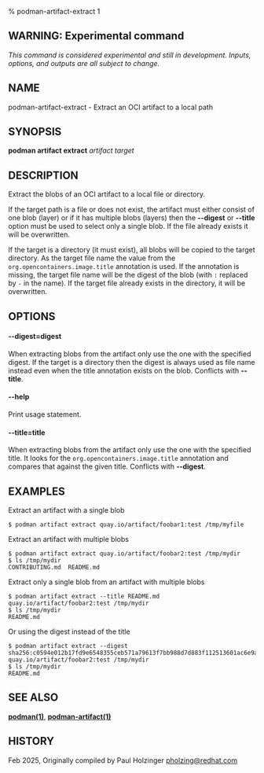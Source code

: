 % podman-artifact-extract 1


## WARNING: Experimental command
*This command is considered experimental and still in development. Inputs, options, and outputs are all
subject to change.*

## NAME
podman\-artifact\-extract - Extract an OCI artifact to a local path

## SYNOPSIS
**podman artifact extract** *artifact* *target*

## DESCRIPTION

Extract the blobs of an OCI artifact to a local file or directory.

If the target path is a file or does not exist, the artifact must either consist
of one blob (layer) or if it has multiple blobs (layers) then the **--digest** or
**--title** option must be used to select only a single blob. If the file already
exists it will be overwritten.

If the target is a directory (it must exist), all blobs will be copied to the
target directory. As the target file name the value from the `org.opencontainers.image.title`
annotation is used. If the annotation is missing, the target file name will be the
digest of the blob (with `:` replaced by `-` in the name).
If the target file already exists in the directory, it will be overwritten.

## OPTIONS

#### **--digest**=**digest**

When extracting blobs from the artifact only use the one with the specified digest.
If the target is a directory then the digest is always used as file name instead even
when the title annotation exists on the blob.
Conflicts with **--title**.

#### **--help**

Print usage statement.

#### **--title**=**title**

When extracting blobs from the artifact only use the one with the specified title.
It looks for the `org.opencontainers.image.title` annotation and compares that
against the given title.
Conflicts with **--digest**.

## EXAMPLES

Extract an artifact with a single blob

```
$ podman artifact extract quay.io/artifact/foobar1:test /tmp/myfile
```

Extract an artifact with multiple blobs

```
$ podman artifact extract quay.io/artifact/foobar2:test /tmp/mydir
$ ls /tmp/mydir
CONTRIBUTING.md  README.md
```

Extract only a single blob from an artifact with multiple blobs

```
$ podman artifact extract --title README.md quay.io/artifact/foobar2:test /tmp/mydir
$ ls /tmp/mydir
README.md
```
Or using the digest instead of the title
```
$ podman artifact extract --digest sha256:c0594e012b17fd9e6548355ceb571a79613f7bb988d7d883f112513601ac6e9a quay.io/artifact/foobar2:test /tmp/mydir
$ ls /tmp/mydir
README.md
```

## SEE ALSO
**[podman(1)](podman.1.md)**, **[podman-artifact(1)](podman-artifact.1.md)**

## HISTORY
Feb 2025, Originally compiled by Paul Holzinger <pholzing@redhat.com>
